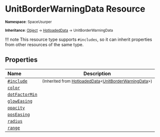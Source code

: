 # UnitBorderWarningData Resource

<small>**Namespace**: SpaceUsurper</small>

<small>**Inheritance**: [Object](https://docs.microsoft.com/en-us/dotnet/api/system.object?view=netframework-4.5) → [HotloadedData](HotloadedData.md) → UnitBorderWarningData</small>

!!! note
    This resource type supports `#includes`, so it can inherit properties
    from other resources of the same type.
## Properties

<div markdown="1" class="member-table">

| Name | Description |
| :--- | ----------- |
| [`#include`](HotloadedData-1/Include.md) | <small>(Inherited from [HotloadedData](HotloadedData-1.md)&lt;[UnitBorderWarningData](UnitBorderWarningData.md)&gt;)</small> | 
| [`color`](UnitBorderWarningData/Color.md) |  | 
| [`dotFactorMin`](UnitBorderWarningData/DotFactorMin.md) |  | 
| [`glowEasing`](UnitBorderWarningData/GlowEasing.md) |  | 
| [`opacity`](UnitBorderWarningData/Opacity.md) |  | 
| [`posEasing`](UnitBorderWarningData/PosEasing.md) |  | 
| [`radius`](UnitBorderWarningData/Radius.md) |  | 
| [`range`](UnitBorderWarningData/Range.md) |  | 

</div>

